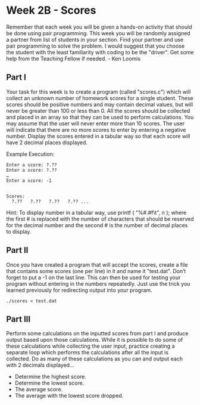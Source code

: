 # Week 2B - Scores

Remember that each week you will be given a hands-on activity that should be
done using pair  programming. This week you will be randomly assigned a
partner from list of students in your section. Find your partner and use pair
programming to solve the problem. I would suggest that you choose the student
with the least familiarity with coding to be the "driver". Get some help from
the Teaching Fellow if needed. - Ken Loomis

## Part I
Your task for this week is to create a program (called "scores.c") which will
collect an unknown number of homework scores for a single student. These
scores should be positive numbers and may contain decimal values, but will
never be greater than 100 or less than 0. All the scores should be collected
and placed in an array so that they can be used to perform calculations. You
may assume that the user will never enter more than 10 scores. The user will
indicate that there are no more scores to enter by entering a negative number.
Display the scores entered in         a tabular way so that each score will
have 2 decimal places displayed.

Example Execution:
```
Enter a score: ?.??
Enter a score: ?.??
…
Enter a score: -1


Scores:
  ?.??   ?.??   ?.??   ?.?? ...
```

Hint: To display number in a tabular way, use printf ( "%#.#f\t", n ); where
the first # is replaced with the number of characters that should be reserved
for the decimal number and the second # is the number of decimal places to
display.

## Part II
Once you have created a program that will accept the scores, create a file
that contains some scores (one per line) in it and name it "test.dat". Don’t
forget to put a -1 on the last line. This can then be used for testing your
program without entering in the numbers repeatedly. Just use the trick you
learned previously for redirecting output into your program.

```
./scores < test.dat
```

## Part III
Perform some calculations on the inputted scores from part I and produce
output based upon those calculations. While it is possible to do some of
these calculations while collecting the user input, practice creating a
separate loop which performs the calculations after all the input is
collected. Do as many of these calculations as you can and output each with
2 decimals displayed…
* Determine the highest score.
* Determine the lowest score.
* The average score.
* The average with the lowest score dropped.